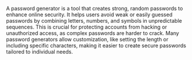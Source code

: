 A password generator is a tool that creates strong, random passwords to enhance online security. 
It helps users avoid weak or easily guessed passwords by combining letters, numbers, and symbols in unpredictable sequences. 
This is crucial for protecting accounts from hacking or unauthorized access, as complex passwords are harder to crack. 
Many password generators allow customization, like setting the length or including specific characters, making it easier to create secure passwords tailored to individual needs.
